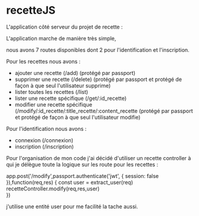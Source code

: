 # recetteJS

L'application côté serveur du projet de recette :

L'application marche de manière très simple,

nous avons 7 routes disponibles dont 2 pour l'identification et l'inscription.

Pour les recettes nous avons :

- ajouter une recette (/add) (protégé par passport)
- supprimer une recette (/delete) (protégé par passport et protégé de façon à que seul l'utilisateur supprime)
- lister toutes les recettes (/list)
- lister une recette spécifique (/get/:id_recette)
- modifier une recette spécifique (/modify/:id_recette/:title_recette/:content_recette (protégé par passport et protégé de façon à que seul l'utilisateur modifie)

Pour l'identification nous avons :

- connexion (/connexion)
- inscription (/inscription)


Pour l'organisation de mon code j'ai décidé d'utiliser un recette controller à qui je délègue toute la logique sur les route pour les recettes :

app.post('/modify',passport.authenticate('jwt', { session: false }),function(req,res)
{
    const user = extract_user(req)
    recetteController.modify(req,res,user)    
})

j'utilise une entité user pour me facilité la tache aussi.
